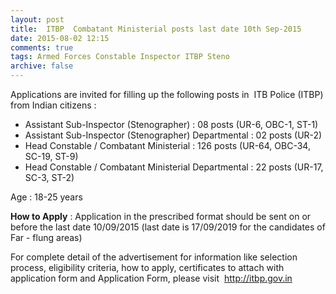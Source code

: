 ```yaml
---
layout: post
title:  ITBP  Combatant Ministerial posts last date 10th Sep-2015
date: 2015-08-02 12:15
comments: true
tags: Armed Forces Constable Inspector ITBP Steno
archive: false
---
```

Applications are invited for filling up the following posts in  ITB Police (ITBP) from Indian citizens :

- Assistant Sub-Inspector (Stenographer) : 08 posts (UR-6, OBC-1, ST-1)
- Assistant Sub-Inspector (Stenographer) Departmental : 02 posts (UR-2)
- Head Constable / Combatant Ministerial : 126 posts (UR-64, OBC-34, SC-19, ST-9)
- Head Constable / Combatant Ministerial Departmental : 22 posts (UR-17, SC-3, ST-2)

Age : 18-25 years 

**How to Apply** : Application in the prescribed format should be sent on or before the last date 10/09/2015 (last date is 17/09/2019 for the candidates of Far - flung areas) 


For complete detail of the advertisement for information like selection process, eligibility criteria, how to apply, certificates to attach with application form and Application Form, please visit  <http://itbp.gov.in>









